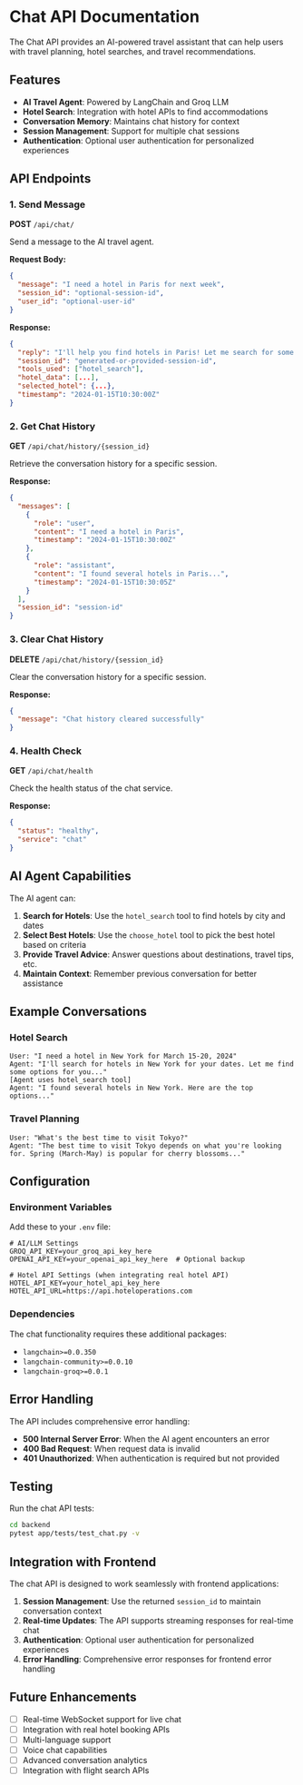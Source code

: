 # Chat API Documentation

The Chat API provides an AI-powered travel assistant that can help users with travel planning, hotel searches, and travel recommendations.

## Features

- **AI Travel Agent**: Powered by LangChain and Groq LLM
- **Hotel Search**: Integration with hotel APIs to find accommodations
- **Conversation Memory**: Maintains chat history for context
- **Session Management**: Support for multiple chat sessions
- **Authentication**: Optional user authentication for personalized experiences

## API Endpoints

### 1. Send Message
**POST** `/api/chat/`

Send a message to the AI travel agent.

**Request Body:**
```json
{
  "message": "I need a hotel in Paris for next week",
  "session_id": "optional-session-id",
  "user_id": "optional-user-id"
}
```

**Response:**
```json
{
  "reply": "I'll help you find hotels in Paris! Let me search for some options...",
  "session_id": "generated-or-provided-session-id",
  "tools_used": ["hotel_search"],
  "hotel_data": [...],
  "selected_hotel": {...},
  "timestamp": "2024-01-15T10:30:00Z"
}
```

### 2. Get Chat History
**GET** `/api/chat/history/{session_id}`

Retrieve the conversation history for a specific session.

**Response:**
```json
{
  "messages": [
    {
      "role": "user",
      "content": "I need a hotel in Paris",
      "timestamp": "2024-01-15T10:30:00Z"
    },
    {
      "role": "assistant", 
      "content": "I found several hotels in Paris...",
      "timestamp": "2024-01-15T10:30:05Z"
    }
  ],
  "session_id": "session-id"
}
```

### 3. Clear Chat History
**DELETE** `/api/chat/history/{session_id}`

Clear the conversation history for a specific session.

**Response:**
```json
{
  "message": "Chat history cleared successfully"
}
```

### 4. Health Check
**GET** `/api/chat/health`

Check the health status of the chat service.

**Response:**
```json
{
  "status": "healthy",
  "service": "chat"
}
```

## AI Agent Capabilities

The AI agent can:

1. **Search for Hotels**: Use the `hotel_search` tool to find hotels by city and dates
2. **Select Best Hotels**: Use the `choose_hotel` tool to pick the best hotel based on criteria
3. **Provide Travel Advice**: Answer questions about destinations, travel tips, etc.
4. **Maintain Context**: Remember previous conversation for better assistance

## Example Conversations

### Hotel Search
```
User: "I need a hotel in New York for March 15-20, 2024"
Agent: "I'll search for hotels in New York for your dates. Let me find some options for you..."
[Agent uses hotel_search tool]
Agent: "I found several hotels in New York. Here are the top options..."
```

### Travel Planning
```
User: "What's the best time to visit Tokyo?"
Agent: "The best time to visit Tokyo depends on what you're looking for. Spring (March-May) is popular for cherry blossoms..."
```

## Configuration

### Environment Variables

Add these to your `.env` file:

```env
# AI/LLM Settings
GROQ_API_KEY=your_groq_api_key_here
OPENAI_API_KEY=your_openai_api_key_here  # Optional backup

# Hotel API Settings (when integrating real hotel API)
HOTEL_API_KEY=your_hotel_api_key_here
HOTEL_API_URL=https://api.hoteloperations.com
```

### Dependencies

The chat functionality requires these additional packages:
- `langchain>=0.0.350`
- `langchain-community>=0.0.10`
- `langchain-groq>=0.0.1`

## Error Handling

The API includes comprehensive error handling:

- **500 Internal Server Error**: When the AI agent encounters an error
- **400 Bad Request**: When request data is invalid
- **401 Unauthorized**: When authentication is required but not provided

## Testing

Run the chat API tests:

```bash
cd backend
pytest app/tests/test_chat.py -v
```

## Integration with Frontend

The chat API is designed to work seamlessly with frontend applications:

1. **Session Management**: Use the returned `session_id` to maintain conversation context
2. **Real-time Updates**: The API supports streaming responses for real-time chat
3. **Authentication**: Optional user authentication for personalized experiences
4. **Error Handling**: Comprehensive error responses for frontend error handling

## Future Enhancements

- [ ] Real-time WebSocket support for live chat
- [ ] Integration with real hotel booking APIs
- [ ] Multi-language support
- [ ] Voice chat capabilities
- [ ] Advanced conversation analytics
- [ ] Integration with flight search APIs 